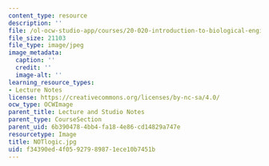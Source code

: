```yaml
---
content_type: resource
description: ''
file: /ol-ocw-studio-app/courses/20-020-introduction-to-biological-engineering-design-spring-2009/f34390ed4f05927989871ece10b7451b_NOTlogic.jpg
file_size: 21103
file_type: image/jpeg
image_metadata:
  caption: ''
  credit: ''
  image-alt: ''
learning_resource_types:
- Lecture Notes
license: https://creativecommons.org/licenses/by-nc-sa/4.0/
ocw_type: OCWImage
parent_title: Lecture and Studio Notes
parent_type: CourseSection
parent_uid: 6b390478-4bb4-fa18-4e86-cd14829a747e
resourcetype: Image
title: NOTlogic.jpg
uid: f34390ed-4f05-9279-8987-1ece10b7451b
---
```

